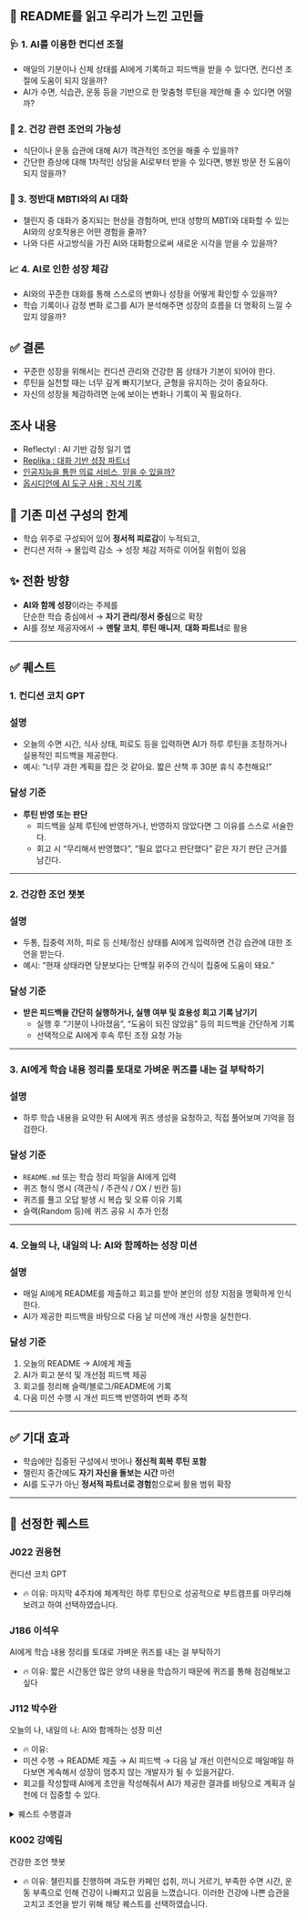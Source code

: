 
## 🧠 README를 읽고 우리가 느낀 고민들

### 🩺 1. AI를 이용한 컨디션 조절
- 매일의 기분이나 신체 상태를 AI에게 기록하고 피드백을 받을 수 있다면, 컨디션 조절에 도움이 되지 않을까?
- AI가 수면, 식습관, 운동 등을 기반으로 한 맞춤형 루틴을 제안해 줄 수 있다면 어떨까?

### 🍎 2. 건강 관련 조언의 가능성
- 식단이나 운동 습관에 대해 AI가 객관적인 조언을 해줄 수 있을까?
- 간단한 증상에 대해 1차적인 상담을 AI로부터 받을 수 있다면, 병원 방문 전 도움이 되지 않을까?

### 🔄 3. 정반대 MBTI와의 AI 대화
- 챌린지 중 대화가 중지되는 현상을 경험하며, 반대 성향의 MBTI와 대화할 수 있는 AI와의 상호작용은 어떤 경험을 줄까?
- 나와 다른 사고방식을 가진 AI와 대화함으로써 새로운 시각을 얻을 수 있을까?

### 📈 4. AI로 인한 성장 체감
- AI와의 꾸준한 대화를 통해 스스로의 변화나 성장을 어떻게 확인할 수 있을까?
- 학습 기록이나 감정 변화 로그를 AI가 분석해주면 성장의 흐름을 더 명확히 느낄 수 있지 않을까?

## ✅ 결론

- 꾸준한 성장을 위해서는 컨디션 관리와 건강한 몸 상태가 기본이 되어야 한다.  
- 루틴을 실천할 때는 너무 깊게 빠지기보다, 균형을 유지하는 것이 중요하다.  
- 자신의 성장을 체감하려면 눈에 보이는 변화나 기록이 꼭 필요하다.

## 조사 내용

- Reflectyl : AI 기반 감정 일기 앱
- [Replika : 대화 기반 성장 파트너](https://aiproductmanager.tistory.com/1166)
- [인공지능을 통한 의료 서비스, 믿을 수 있을까?](https://xn--gpt-1n4o.io/chatgpt-as-your-personal-health-assistant/)
- [옵시디언에 AI 도구 사용 : 지식 기록](https://alive-wong.tistory.com/88)


## 🧭 기존 미션 구성의 한계

- 학습 위주로 구성되어 있어 **정서적 피로감**이 누적되고,  
- 컨디션 저하 → 몰입력 감소 → 성장 체감 저하로 이어질 위험이 있음

## ✨ 전환 방향

- **AI와 함께 성장**이라는 주제를  
  단순한 학습 중심에서 → **자기 관리/정서 중심**으로 확장  
- AI를 정보 제공자에서 → **멘탈 코치**, **루틴 매니저**, **대화 파트너**로 활용  

---

## ✅ 퀘스트

### 1. **컨디션 코치 GPT**

### 설명
- 오늘의 수면 시간, 식사 상태, 피로도 등을 입력하면 AI가 하루 루틴을 조정하거나 실용적인 피드백을 제공한다.  
- 예시: “너무 과한 계획을 잡은 것 같아요. 짧은 산책 후 30분 휴식 추천해요!”

### 달성 기준
- **루틴 반영 또는 판단**
  - 피드백을 실제 루틴에 반영하거나, 반영하지 않았다면 그 이유를 스스로 서술한다.
  - 회고 시 “무리해서 반영했다”, “필요 없다고 판단했다” 같은 자기 판단 근거를 남긴다.

---

### 2. **건강한 조언 챗봇**

### 설명
- 두통, 집중력 저하, 피로 등 신체/정신 상태를 AI에게 입력하면 건강 습관에 대한 조언을 받는다.  
- 예시: “현재 상태라면 당분보다는 단백질 위주의 간식이 집중에 도움이 돼요.”

### 달성 기준
- **받은 피드백을 간단히 실행하거나, 실행 여부 및 효용성 회고 기록 남기기**
  - 실행 후 “기분이 나아졌음”, “도움이 되진 않았음” 등의 피드백을 간단하게 기록
  - 선택적으로 AI에게 후속 루틴 조정 요청 가능

---

### 3. **AI에게 학습 내용 정리를 토대로 가벼운 퀴즈를 내는 걸 부탁하기**

### 설명
- 하루 학습 내용을 요약한 뒤 AI에게 퀴즈 생성을 요청하고, 직접 풀어보며 기억을 점검한다.

### 달성 기준
- `README.md` 또는 학습 정리 파일을 AI에게 입력
- 퀴즈 형식 명시 (객관식 / 주관식 / OX / 빈칸 등)
- 퀴즈를 풀고 오답 발생 시 복습 및 오류 이유 기록
- 슬랙(Random 등)에 퀴즈 공유 시 추가 인정

---

### 4. **오늘의 나, 내일의 나: AI와 함께하는 성장 미션**

### 설명
- 매일 AI에게 README를 제출하고 회고를 받아 본인의 성장 지점을 명확하게 인식한다.
- AI가 제공한 피드백을 바탕으로 다음 날 미션에 개선 사항을 실천한다.

### 달성 기준
1. 오늘의 README → AI에게 제출
2. AI가 회고 분석 및 개선점 피드백 제공
3. 회고를 정리해 슬랙/블로그/README에 기록
4. 다음 미션 수행 시 개선 피드백 반영하여 변화 추적

---

## ✅ 기대 효과

- 학습에만 집중된 구성에서 벗어나 **정신적 회복 루틴 포함**
- 챌린지 중간에도 **자기 자신을 돌보는 시간** 마련
- AI를 도구가 아닌 **정서적 파트너로 경험**함으로써 활용 범위 확장

---

## 🎯 선정한 퀘스트
### J022 권용현
컨디션 코치 GPT
- 🔥 이유: 마지막 4주차에 체계적인 하루 루틴으로 성공적으로 부트캠프를 마무리해보려고 하여 선택하였습니다.

### J186 이석우
AI에게 학습 내용 정리를 토대로 가벼운 퀴즈를 내는 걸 부탁하기
- 🔥 이유: 짧은 시간동안 많은 양의 내용을 학습하기 때문에 퀴즈를 통해 점검해보고 싶다

### J112 박수완
오늘의 나, 내일의 나: AI와 함께하는 성장 미션
- 🔥 이유:
- 미션 수행 → README 제출 → AI 피드백 → 다음 날 개선 이런식으로 매일매일 하다보면 계속해서 성장이 멈추지 않는 개발자가 될 수 있을거같다.
- 회고를 작성할때 AI에게 초안을 작성해줘서 AI가 제공한 결과를 바탕으로 계획과 실천에 더 집중할 수 있다.

<details>
<summary>퀘스트 수행결과</summary>

## day16-17
  
훌륭한 README입니다! 아래 네 단계로 정리해드릴게요.

1. 회고 분석
	•	학습 성과
	•	벡터 DB의 기본 구조와 CRUD, K-NN 검색(브루트-포스/인덱싱) 방식을 직접 구현
	•	Hugging Face 임베딩 파이프라인(all-MiniLM-L6-v2)과 JSON 기반 영속성 처리
	•	대표 벡터(landmarks) 기반 간이 인덱싱 기법 도입으로 검색 후보군 축소
	•	대용량 CSV 처리에서 스트리밍 I/O, 프로파일링(clinic.js) → 플레임 그래프 이해
	•	메모리 사용량·실행시간 측정, “row 버퍼링” 제거로 메모리·성능 최적화
	•	개선할 점
	1.	차원 일반화 & 검증
	•	현재 2D → 임의 차원 지원을 위한 벡터 길이 체크 및 예외 처리 강화
	2.	모듈화 & 테스트 코드
	•	거리 함수·인덱싱·CSV 로딩 등을 개별 모듈로 분리 후, Jest/Mocha 테스트 작성
	3.	비동기 I/O 최적화
	•	fs.writeFileSync 대신 비동기 API(fs.promises.writeFile)로 병목 완화
	4.	검색 정확도 지표
	•	단순 거리 외에 Precision@k, Recall@k 같은 평가 메트릭 도입
	5.	사용성 개선
	•	CLI 입력 검증, 진행률 표시 강화, 설정 파일(.env) 도입

⸻

2. 다음 미션용 개선 피드백
	1.	차원·타입 안전성 추가
	•	VectorDatabase 생성 시 dimension 속성 저장
	•	add()에서 벡터 길이 일관성 검증, 잘못된 입력 시 예외 던지기
	2.	단위 테스트 커버리지 확보
	•	euclideanDistance, cosineSimilarity, CRUD, 인덱싱 로직에 대해 경계값 테스트 작성
	•	CI 파이프라인(GitHub Actions 등)에 테스트 자동 실행 추가
	3.	비동기 I/O 적용
	•	.load()/.save()를 async/await 기반으로 전환하여 파일 쓰기 읽기 병렬화
	4.	Approximate NN 도입 검토
	•	HNSWJS, Annoy 같은 라이브러리 활용해 인덱싱 성능 비교 테스트
	5.	메트릭 대시보드 구성
	•	runPerformanceTest() 결과를 CSV/JSON으로 저장해 시각화 도구(Excel/파이썬/웹)에서 분석

⸻

3. 회고 정리문 (Slack/블로그/README용)

# 벡터 DB 구현 회고

✅ 무엇을 했나?
	•	JS로 VectorDatabase 클래스 작성 (CRUD, JSON 영속성)
	•	Hugging Face 임베딩과 브루트-포스·대표 벡터 기반 K-NN 검색 구현
	•	대용량 CSV 스트리밍 처리, clinic.js 프로파일링으로 I/O 병목 파악
-rows 버퍼링 제거로 메모리 사용량 80%↓, 실행 시간 10%↓ 달성

🤔 느낀 점 & 배운 점
	•	직접 손으로 구현해 보니 거리 함수마다 특성과 성능 차이가 크게 느껴짐
	•	프로파일링을 통해 “문제는 내 로직이 아니라 파일 I/O”임을 명확히 확인
	•	동기 vs 비동기 I/O, 단위 테스트의 중요성을 체감

🚀 다음 목표
	1.	차원 검증·예외 처리 강화
	2.	비동기 I/O 전환 및 테스트 자동화
	3.	Approximate NN 라이브러리 도입 비교

⸻

4. 변화 추적 플랜

미션	개선 포인트	검증 방법	추적 지표
1. 차원 안전성	벡터 길이 검사 예외	잘못된 벡터 추가 시 에러	테스트 케이스 통과 여부
2. 비동기 I/O	fs.promises 사용 전환	프로파일링(메모리·CPU)	clinic.js 메트릭 비교
3. 단위 테스트	거리 함수·CRUD 모듈 테스트	CI 빌드 상태	Test Coverage (%)
4. Approximate NN	HNSW vs 브루트·인덱스	성능 테스트(runPerformanceTest)	검색 속도(ms), 정확도@10

다음 미션에서 이 플랜에 따라 작업하시면, 매 단계마다 ‘변화’를 명확히 확인하실 수 있을 거예요. 화이팅입니다!

## day 18-19

1. 회고 분석

✅ 학습 성과
	•	TCP/UDP 멀티프로토콜 서버·클라이언트 구조 설계·구현
	•	BaseClient/RefactorServer 로 코드 중복 제거 및 역할 분리(클라이언트 공통 로직, 명령어 라우터)
	•	상태 관리: Map·객체로 고객·MD·쇼핑그룹·상품 목록 추적
	•	프로토콜 정의: login/logout/catalog/buy/auth/add/broadcast
	•	에러 처리: 유효성 검사(캠퍼ID, 상품ID·수량), 예외 대응, 잘못된 JSON 방어
	•	확장성: constant.js로 설정 분리, commandHandlers 객체로 기능 추가 용이

⚠️ 개선할 점
	1.	단위 테스트 부재: 명령어 핸들러, BaseClient, RefactorServer 메서드별 테스트 필요
	2.	로깅 & 모니터링: console.log 외에 레벨별 로거(winston 등) 도입, 요청/응답 메트릭 수집
	3.	환경 설정 강화: 포트·토큰·그룹 크기 등 .env 관리, 기본값 및 예외 처리
	4.	에러 코드 표준화: status “error”만 아니라, code·reason 필드 도입해 클라이언트 로직 간결화
	5.	Graceful Shutdown: SIGINT 등 시퀀스 처리, 연결된 소켓 안전 종료

⸻

2. 다음 미션용 개선 피드백
	1.	테스트 자동화
	•	Jest/Mocha로 RefactorServer의 각 handler, RefactorCustomerClient·RefactorMdClient 메서드 단위 테스트 작성
	•	CI 파이프라인(GitHub Actions)에 통합
	2.	로거 도입 & 메트릭
	•	winston 등 로거로 요청·응답·에러 레벨별 기록
	•	prom-client로 접속 수·명령어 사용 빈도·에러율 수집
	3.	환경 구성 관리
	•	dotenv 활용해 포트·토큰·그룹 최대 인원 등 설정
	•	잘못된 환경 변수 시 앱 기동 전 검증
	4.	에러 코드·스키마 정의
	•	공통 응답 스키마 추가 ({ command, status, code, message, payload })
	•	클라이언트에서 code별 분기 처리 간소화
	5.	유닛→통합 테스트 확대
	•	실제 TCP/UDP 소켓을 열고 E2E 테스트(예: supertest + net.Socket)
	•	로그인→catalog→buy→logout 시퀀스 자동 검증

⸻

3. 회고 정리문 (Slack/블로그/README용)

# 부스트 쇼핑 서버·클라이언트 구현 회고

✅ 무엇을 했나?
	•	TCP·UDP 동시 처리 서버(RefactorServer)와 공통 클라이언트(BaseClient) 상속 구조 설계
	•	고객·MD별 커맨드(login, buy, add, broadcast 등) 핸들러 구현
	•	설정 분리(constant.js), Map 기반 상태 관리, JSON 프로토콜 방어 로직 작성

🤔 느낀 점 & 배운 점
	•	역할별 클래스 분리로 코드 유지보수성과 확장성이 크게 향상됨
	•	명령어 라우팅 패턴(commandHandlers) 도입으로 신규 기능 추가가 단순해짐
	•	환경 설정·로깅·에러 코드화의 중요성을 체감

🚀 다음 목표
	1.	단위·통합 테스트 자동화
	2.	로거·메트릭 도구 도입
	3.	환경 변수 관리·Graceful Shutdown 구현

</details>

  
### K002 강예림
건강한 조언 챗봇
- 🔥 이유: 챌린지를 진행하며 과도한 카페인 섭취, 끼니 거르기, 부족한 수면 시간, 운동 부족으로 인해 건강이 나빠지고 있음을 느꼈습니다. 이러한 건강에 나쁜 습관을 고치고 조언을 받기 위해 해당 퀘스트를 선택하였습니다.

